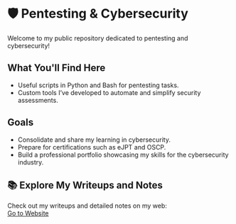 # 🛡️ Pentesting & Cybersecurity

Welcome to my public repository dedicated to pentesting and cybersecurity!

## What You'll Find Here

- Useful scripts in Python and Bash for pentesting tasks.  
- Custom tools I’ve developed to automate and simplify security assessments.

## Goals

- Consolidate and share my learning in cybersecurity.  
- Prepare for certifications such as eJPT and OSCP.  
- Build a professional portfolio showcasing my skills for the cybersecurity industry.

## 📚 Explore My Writeups and Notes
Check out my writeups and detailed notes on my web:  
[Go to Website](https://godack1905.github.io/godack.github.io/)
